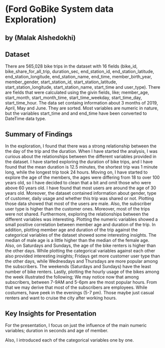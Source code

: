 # (Ford GoBike System data Exploration)
## by (Malak Alshedokhi)


## Dataset

There are 565,028 bike trips in the dataset with 16 fields (bike_id, bike_share_for_all_trip, duration_sec, end_station_id, end_station_latitude, end_station_longitude, end_station_name, end_time, member_birth_year, member_gender, start_station_id, start_station_latitude, start_station_longitude, start_station_name, start_time and user_type). There are fields that were calculated using the givin fields, like; member_age, start_month, start_month_time, start_time_weekday, start_time_day, start_time_hour.
The data set containg information about 3 months of 2019, April, May and June. 
They are sorted. Most variables are numeric in nature, but the variables start_time and and end_time have been converted to DateTime data type.


## Summary of Findings

In the exploration, I found that there was a strong relationship between the the day of the trip and the duration. When I have started the analysis, I was curious about the relationships between the different variables provided in the dataset. I have started exploring the duration of bike trips, and I have found that the mean duration is 12.5 minutes, the shortest trip was 1 minute long, while the longest trip took 24 hours. Moving on, I have started to explore the age of the members, the ages were differing from 18 to over 100 years old, so I have decided to clean that a bit and omit those who were above 60 years old. I have found that most users are around the age of 30 years old. Moreover, the dataset contained information about gender, type of customer, daily usage and whether this trip was shared or not. Plotting those data showed that most of the users are male. Also, the subscriber user type is higher than the customer ones. Moreover, most of the trips were not shared.
  Furthermore, exploring the relationships between the different variables was interesting. Plotting the numeric variables showed a small positive correlation between member age and duration of the trip. In addition, plotting member age and duration of the trip against the categorical variables of the dataset showed some interesting insights. The median of male age is a little higher than the median of the female age. Also, on Saturdays and Sundays, the age of the bike renters is higher than the other days. While plotting the categorical variables against each other also provided interesting insights; Fridays get more customer user type than the other days, while Wednesdays and Thursdays are more popular among the subscribers. The weekends (Saturdays and Sundays) have the least number of bike renters. Lastly, plotting the hourly usage of the bikes among the week illustrated the following; We may notice now that among subscribers, between 7-9AM and 5-6pm are the most popular hours. From that we may derive that most of the subscribers are employees.
While costumers, have peek in the evenings (5-7 pm). Those maybe just casual renters and want to cruise the city after working hours.



## Key Insights for Presentation
For the presentation, I focus on just the influence of the main numeric variables; duration in seconds and age of member.

Also, I introduced each of the categorical variables one by one. 
